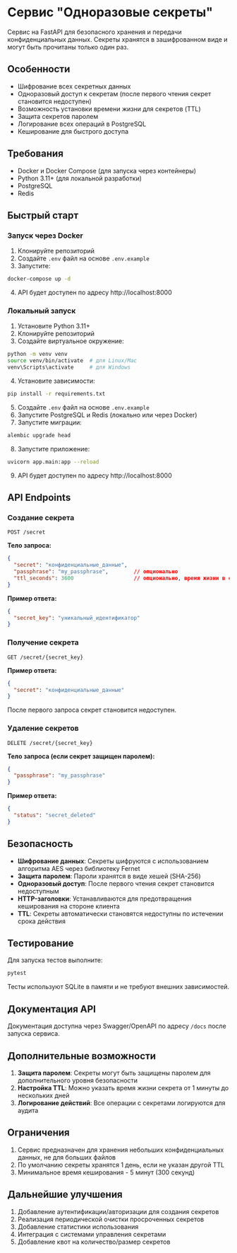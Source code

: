# Сервис "Одноразовые секреты"

Сервис на FastAPI для безопасного хранения и передачи конфиденциальных данных. Секреты хранятся в зашифрованном виде и могут быть прочитаны только один раз.

## Особенности

- Шифрование всех секретных данных
- Одноразовый доступ к секретам (после первого чтения секрет становится недоступен)
- Возможность установки времени жизни для секретов (TTL)
- Защита секретов паролем
- Логирование всех операций в PostgreSQL
- Кеширование для быстрого доступа

## Требования

- Docker и Docker Compose (для запуска через контейнеры)
- Python 3.11+ (для локальной разработки)
- PostgreSQL
- Redis 

## Быстрый старт

### Запуск через Docker

1. Клонируйте репозиторий
2. Создайте `.env` файл на основе `.env.example`
3. Запустите:
```bash
docker-compose up -d
```
4. API будет доступен по адресу http://localhost:8000

### Локальный запуск

1. Установите Python 3.11+
2. Клонируйте репозиторий
3. Создайте виртуальное окружение:
```bash
python -m venv venv
source venv/bin/activate  # для Linux/Mac
venv\Scripts\activate     # для Windows
```
4. Установите зависимости:
```bash
pip install -r requirements.txt
```
5. Создайте `.env` файл на основе `.env.example`
6. Запустите PostgreSQL и Redis (локально или через Docker)
7. Запустите миграции:
```bash
alembic upgrade head
```
8. Запустите приложение:
```bash
uvicorn app.main:app --reload
```
9. API будет доступен по адресу http://localhost:8000

## API Endpoints

### Создание секрета

```
POST /secret
```

**Тело запроса:**
```json
{
  "secret": "конфиденциальные_данные",
  "passphrase": "my_passphrase",        // опционально
  "ttl_seconds": 3600                   // опционально, время жизни в секундах
}
```

**Пример ответа:**
```json
{
  "secret_key": "уникальный_идентификатор"
}
```

### Получение секрета

```
GET /secret/{secret_key}
```

**Пример ответа:**
```json
{
  "secret": "конфиденциальные_данные"
}
```

После первого запроса секрет становится недоступен.

### Удаление секретов

```
DELETE /secret/{secret_key}
```

**Тело запроса (если секрет защищен паролем):**
```json
{
  "passphrase": "my_passphrase"
}
```

**Пример ответа:**
```json
{
  "status": "secret_deleted"
}
```

## Безопасность

- **Шифрование данных**: Секреты шифруются с использованием алгоритма AES через библиотеку Fernet
- **Защита паролем**: Пароли хранятся в виде хешей (SHA-256)
- **Одноразовый доступ**: После первого чтения секрет становится недоступным
- **HTTP-заголовки**: Устанавливаются для предотвращения кеширования на стороне клиента
- **TTL**: Секреты автоматически становятся недоступны по истечении срока действия

## Тестирование

Для запуска тестов выполните:

```bash
pytest
```

Тесты используют SQLite в памяти и не требуют внешних зависимостей.

## Документация API

Документация доступна через Swagger/OpenAPI по адресу `/docs` после запуска сервиса.

## Дополнительные возможности

1. **Защита паролем**: Секреты могут быть защищены паролем для дополнительного уровня безопасности
2. **Настройка TTL**: Можно указать время жизни секрета от 1 минуты до нескольких дней
3. **Логирование действий**: Все операции с секретами логируются для аудита

## Ограничения

1. Сервис предназначен для хранения небольших конфиденциальных данных, не для больших файлов
2. По умолчанию секреты хранятся 1 день, если не указан другой TTL
3. Минимальное время кеширования - 5 минут (300 секунд)

## Дальнейшие улучшения

1. Добавление аутентификации/авторизации для создания секретов
2. Реализация периодической очистки просроченных секретов
3. Добавление статистики использования
4. Интеграция с системами управления секретами
5. Добавление квот на количество/размер секретов 
